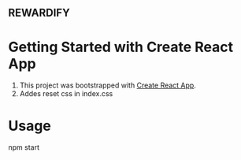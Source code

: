
## REWARDIFY

# Getting Started with Create React App

1. This project was bootstrapped with [Create React App](https://github.com/facebook/create-react-app).
2. Addes reset css in index.css

# Usage

npm start
